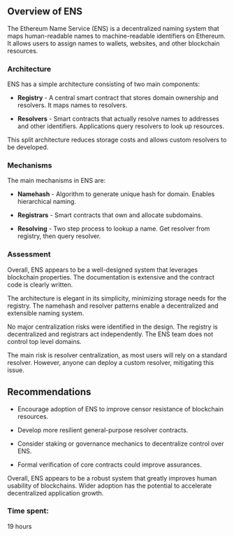## Overview of ENS

The Ethereum Name Service (ENS) is a decentralized naming system that maps human-readable names to machine-readable identifiers on Ethereum. It allows users to assign names to wallets, websites, and other blockchain resources.

### Architecture

ENS has a simple architecture consisting of two main components:

- **Registry** - A central smart contract that stores domain ownership and resolvers. It maps names to resolvers.

- **Resolvers** - Smart contracts that actually resolve names to addresses and other identifiers. Applications query resolvers to look up resources.

This split architecture reduces storage costs and allows custom resolvers to be developed.

### Mechanisms

The main mechanisms in ENS are:

- **Namehash** - Algorithm to generate unique hash for domain. Enables hierarchical naming.

- **Registrars** - Smart contracts that own and allocate subdomains.

- **Resolving** - Two step process to lookup a name. Get resolver from registry, then query resolver.

### Assessment

Overall, ENS appears to be a well-designed system that leverages blockchain properties. The documentation is extensive and the contract code is clearly written.

The architecture is elegant in its simplicity, minimizing storage needs for the registry. The namehash and resolver patterns enable a decentralized and extensible naming system.

No major centralization risks were identified in the design. The registry is decentralized and registrars act independently. The ENS team does not control top level domains.

The main risk is resolver centralization, as most users will rely on a standard resolver. However, anyone can deploy a custom resolver, mitigating this issue.

## Recommendations

- Encourage adoption of ENS to improve censor resistance of blockchain resources.

- Develop more resilient general-purpose resolver contracts.

- Consider staking or governance mechanics to decentralize control over ENS.

- Formal verification of core contracts could improve assurances.

Overall, ENS appears to be a robust system that greatly improves human usability of blockchains. Wider adoption has the potential to accelerate decentralized application growth.

### Time spent:
19 hours